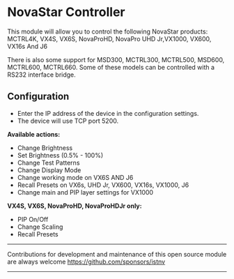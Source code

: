 # NovaStar Controller

This module will allow you to control the following NovaStar products: MCTRL4K, VX4S, VX6S, NovaProHD, NovaPro UHD Jr,VX1000, VX600, VX16s And J6

There is also some support for MSD300, MCTRL300, MCTRL500, MSD600, MCTRL600, MCTRL660.
Some of these models can be controlled with a RS232 interface bridge.

## Configuration

- Enter the IP address of the device in the configuration settings.
- The device will use TCP port 5200.

**Available actions:**

- Change Brightness
- Set Brightness (0.5% - 100%)
- Change Test Patterns
- Change Display Mode
- Change working mode on VX6S AND J6
- Recall Presets on VX6s, UHD Jr, VX600, VX16s, VX1000, J6
- Change main and PIP layer settings for VX1000

**VX4S, VX6S, NovaProHD, NovaProHDJr only:**

- PIP On/Off
- Change Scaling
- Recall Presets

---

Contributions for development and maintenance of this open source module are always welcome
<https://github.com/sponsors/istnv>

---
